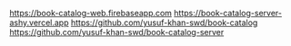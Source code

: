 https://book-catalog-web.firebaseapp.com
https://book-catalog-server-ashy.vercel.app
https://github.com/yusuf-khan-swd/book-catalog
https://github.com/yusuf-khan-swd/book-catalog-server

